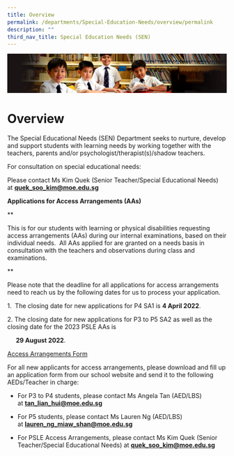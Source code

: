 ```yaml
---
title: Overview
permalink: /departments/Special-Education-Needs/overview/permalink
description: ""
third_nav_title: Special Education Needs (SEN)
---
```

![](/images/Sub-banner1.jpg)

Overview
========



The Special Educational Needs (SEN) Department seeks to nurture, develop and support students with learning needs by working together with the teachers, parents and/or psychologist/therapist(s)/shadow teachers.

  

For consultation on special educational needs: 

Please contact Ms Kim Quek (Senior Teacher/Special Educational Needs) at [**quek\_soo\_kim@moe.edu.sg**](mailto:quek_soo_kim@moe.edu.sg)

  

**Applications for Access Arrangements (AAs)**

**

This is for our students with learning or physical disabilities requesting access arrangements (AAs) during our internal examinations, based on their individual needs.  All AAs applied for are granted on a needs basis in consultation with the teachers and observations during class and examinations.

**

  

Please note that the deadline for all applications for access arrangements need to reach us by the following dates for us to process your application.

  

1.  The closing date for new applications for P4 SA1 is **4 April 2022**.

2\. The closing date for new applications for P3 to P5 SA2 as well as the closing date for the 2023 PSLE AAs is 

     **29 August 2022**.

[Access Arrangements Form](/files/AA_Application_Form_AAs_21%20Feb%202022.pdf)
	
	
For all new applicants for access arrangements, please download and fill up an application form from our school website and send it to the following AEDs/Teacher in charge: 

  

*   For P3 to P4 students, please contact Ms Angela Tan (AED/LBS) at [**tan\_lian\_hui@moe.edu.sg**](mailto:tan_lian_hui@moe.edu.sg) 
    
      
    
*   For P5 students, please contact Ms Lauren Ng (AED/LBS) at [**lauren\_ng\_miaw\_shan@moe.edu.sg**](mailto:lauren_ng_miaw_shan@moe.edu.sg)
    
      
    
*   For PSLE Access Arrangements, please contact Ms Kim Quek (Senior Teacher/Special Educational Needs) at [**quek\_soo\_kim@moe.edu.sg**](mailto:quek_soo_kim@moe.edu.sg)